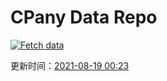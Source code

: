# CPany Data Repo

[![Fetch data](https://github.com/yjl9903/CPany/actions/workflows/fetch.yml/badge.svg)](https://github.com/yjl9903/CPany/actions/workflows/fetch.yml)

<!-- START_SECTION: update_time -->
更新时间：[2021-08-19 00:23](https://www.timeanddate.com/worldclock/fixedtime.html?msg=Fetch+data&iso=20210819T002307&p1=237)
<!-- END_SECTION: update_time -->
